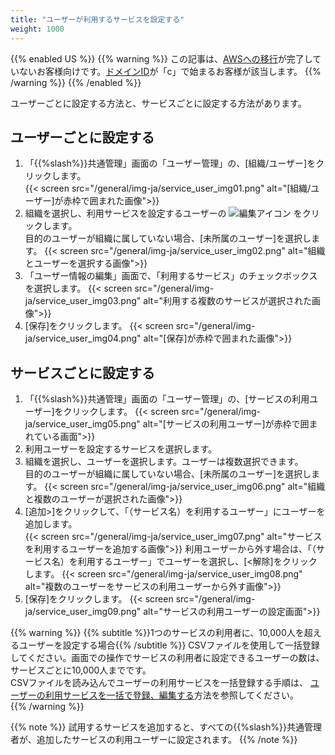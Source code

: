```yaml
---
title: "ユーザーが利用するサービスを設定する"
weight: 1000
---
```

{{% enabled US %}}
{{% warning %}}
この記事は、[AWSへの移行](https://www.kintone.com/aws-migration/)が完了していないお客様向けです。[ドメインID](/general/ja/admin/list_old/domainid.html)が「c」で始まるお客様が該当します。
{{% /warning %}}
{{% /enabled %}}

ユーザーごとに設定する方法と、サービスごとに設定する方法があります。

## ユーザーごとに設定する

1. 「{{%slash%}}共通管理」画面の「ユーザー管理」の、[組織/ユーザー]をクリックします。  
  {{< screen src="/general/img-ja/service_user_img01.png" alt="[組織/ユーザー]が赤枠で囲まれた画像">}}
1. 組織を選択し、利用サービスを設定するユーザーの ![編集アイコン](/general/img/slash_edit_icon.png) をクリックします。  
  目的のユーザーが組織に属していない場合、[未所属のユーザー]を選択します。
  {{< screen src="/general/img-ja/service_user_img02.png" alt="組織とユーザーを選択する画像">}}
1. 「ユーザー情報の編集」画面で、「利用するサービス」のチェックボックスを選択します。
  {{< screen src="/general/img-ja/service_user_img03.png" alt="利用する複数のサービスが選択された画像">}}
1. [保存]をクリックします。
  {{< screen src="/general/img-ja/service_user_img04.png" alt="[保存]が赤枠で囲まれた画像">}}

## サービスごとに設定する

1. 「{{%slash%}}共通管理」画面の「ユーザー管理」の、[サービスの利用ユーザー]をクリックします。
  {{< screen src="/general/img-ja/service_user_img05.png" alt="[サービスの利用ユーザー]が赤枠で囲まれている画面">}}
1. 利用ユーザーを設定するサービスを選択します。
1. 組織を選択し、ユーザーを選択します。ユーザーは複数選択できます。  
  目的のユーザーが組織に属していない場合、[未所属のユーザー]を選択します。
  {{< screen src="/general/img-ja/service_user_img06.png" alt="組織と複数のユーザーが選択された画像">}}
1. [追加&gt;]をクリックして、「（サービス名）を利用するユーザー」にユーザーを追加します。  
  {{< screen src="/general/img-ja/service_user_img07.png" alt="サービスを利用するユーザーを追加する画像">}}
  利用ユーザーから外す場合は、「（サービス名）を利用するユーザー」でユーザーを選択し、[&lt;解除]をクリックします。
  {{< screen src="/general/img-ja/service_user_img08.png" alt="複数のユーザーをサービスの利用ユーザーから外す画像">}}
1. [保存]をクリックします。
  {{< screen src="/general/img-ja/service_user_img09.png" alt="サービスの利用ユーザーの設定画面">}}

{{% warning %}}
{{% subtitle %}}1つのサービスの利用者に、10,000人を超えるユーザーを設定する場合{{% /subtitle %}}
CSVファイルを使用して一括登録してください。画面での操作でサービスの利用者に設定できるユーザーの数は、サービスごとに10,000人までです。  
CSVファイルを読み込んでユーザーの利用サービスを一括登録する手順は、  [ユーザーの利用サービスを一括で登録、編集する](/general/ja/admin/list_useradmin/list_csv/service.html)方法を参照してください。  
{{% /warning %}}

{{% note %}}
試用するサービスを追加すると、すべての{{%slash%}}共通管理者が、追加したサービスの利用ユーザーに設定されます。
{{% /note %}}
